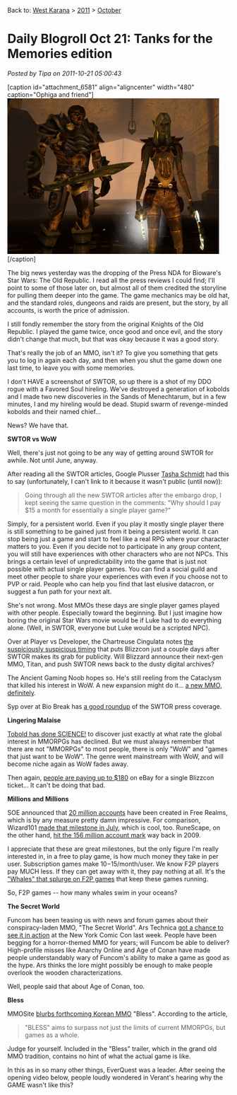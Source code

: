 Back to: [West Karana](/posts/westkarana.md) > [2011](/posts/2011/westkarana.md) > [October](./westkarana.md)
# Daily Blogroll Oct 21: Tanks for the Memories edition

*Posted by Tipa on 2011-10-21 05:00:43*

[caption id="attachment\_6581" align="aligncenter" width="480" caption="Ophiga and friend"][![](../../../uploads/2011/10/dndclient-2011-10-20-21-19-18-63-480x352.jpg "Ophiga and friend")](../../../uploads/2011/10/dndclient-2011-10-20-21-19-18-63.jpg)[/caption]

The big news yesterday was the dropping of the Press NDA for Bioware's Star Wars: The Old Republic. I read all the press reviews I could find; I'll point to some of those later on, but almost all of them credited the storyline for pulling them deeper into the game. The game mechanics may be old hat, and the standard roles, dungeons and raids are present, but the story, by all accounts, is worth the price of admission.

I still fondly remember the story from the original Knights of the Old Republic. I played the game twice, once good and once evil, and the story didn't change that much, but that was okay because it was a good story.

That's really the job of an MMO, isn't it? To give you something that gets you to log in again each day, and then when you shut the game down one last time, to leave you with some memories.

I don't HAVE a screenshot of SWTOR, so up there is a shot of my DDO rogue with a Favored Soul hireling. We've destroyed a generation of kobolds and I made two new discoveries in the Sands of Menechtarum, but in a few minutes, I and my hireling would be dead. Stupid swarm of revenge-minded kobolds and their named chief...

News? We have that.


**SWTOR vs WoW**

Well, there's just not going to be any way of getting around SWTOR for awhile. Not until June, anyway.

After reading all the SWTOR articles, Google Plusser [Tasha Schmidt](https://plus.google.com/106819868808219486793/) had this to say (unfortunately, I can't link to it because it wasn't public (until now)):


> Going through all the new SWTOR articles after the embargo drop, I kept seeing the same question in the comments: "Why should I pay $15 a month for essentially a single player game?"

Simply, for a persistent world. Even if you play it mostly single player there is still something to be gained just from it being a persistent world. It can stop being just a game and start to feel like a real RPG where your character matters to you. Even if you decide not to participate in any group content, you will still have experiences with other characters who are not NPCs. This brings a certain level of unpredictability into the game that is just not possible with actual single player games. You can find a social guild and meet other people to share your experiences with even if you choose not to PVP or raid. People who can help you find that last elusive datacron, or suggest a fun path for your next alt.



She's not wrong. Most MMOs these days are single player games played with other people. Especially toward the beginning. But I just imagine how boring the original Star Wars movie would be if Luke had to do everything alone. (Well, in SWTOR, everyone but Luke would be a scripted NPC).

Over at Player vs Developer, the Chartreuse Cingulata notes [the suspiciously suspicious timing](http://playervsdeveloper.blogspot.com/2011/10/blizzard-style-marketing-now-swtor-is.html) that puts Blizzcon just a couple days after SWTOR makes its grab for publicity. Will Blizzard announce their next-gen MMO, Titan, and push SWTOR news back to the dusty digital archives?

The Ancient Gaming Noob hopes so. He's still reeling from the Cataclysm that killed his interest in WoW. A new expansion might do it... [a new MMO, definitely](http://tagn.wordpress.com/2011/10/21/blizzcon-blues/).

Syp over at Bio Break has [a good roundup](http://biobreak.wordpress.com/2011/10/20/swtor-press-impressions/) of the SWTOR press coverage.

**Lingering Malaise**

[Tobold has done SCIENCE!](http://tobolds.blogspot.com/2011/10/decline-of-interest-in-mmorpgs.html) to discover just exactly at what rate the global interest in MMORPGs has declined. But we must always remember that there are not "MMORPGs" to most people, there is only "WoW" and "games that just want to be WoW". The genre went mainstream with WoW, and will become niche again as WoW fades away.

Then again, [people are paying up to $180](http://www.ebay.com/itm/Last-chance-1-Blizzcon-Ticket-2011-w-Goody-Bag-/110760228218?pt=US_Tickets_all_in_one&hash=item19c9d2f57a#ht_582wt_1056) on eBay for a single Blizzcon ticket... It can't be doing that bad.

**Millions and Millions**

SOE announced that [20 million accounts](http://www.gamasutra.com/view/news/38007/Free_Realms__Hits_20M_Registered_Users.php) have been created in Free Realms, which is by any measure pretty damn impressive. For comparison, Wizard101 [made that milestone in July](https://www.wizard101.com/game/press/20-million-wizards), which is cool, too. RuneScape, on the other hand, [hit the 156 million account mark](http://www.techradar.com/news/gaming/mmo-developers-jagex-outline-mechscape--617551) way back in 2009.

I appreciate that these are great milestones, but the only figure I'm really interested in, in a free to play game, is how much money they take in per user. Subscription games make $10-$15/month/user. We know F2P players pay MUCH less. If they can get away with it, they pay nothing at all. It's the ["Whales" that splurge on F2P games](http://blog.games.com/2010/06/11/holy-i-spendthrifts-drop-upwards-of-10k-on-social-games/) that keep these games running. 

So, F2P games -- how many whales swim in your oceans?

**The Secret World**

Funcom has been teasing us with news and forum games about their conspiracy-laden MMO, "The Secret World". Ars Technica [got a chance to see it in action](http://arstechnica.com/gaming/news/2011/10/the-secret-world-mmorpg-absorbing-lore-wooden-characters.ars) at the New York Comic Con last week. People have been begging for a horror-themed MMO for years; will Funcom be able to deliver? High-profile misses like Anarchy Online and Age of Conan have made people understandably wary of Funcom's ability to make a game as good as the hype. Ars thinks the lore might possibly be enough to make people overlook the wooden characterizations.

Well, people said that about Age of Conan, too.

**Bless**

MMOSite [blurbs forthcoming Korean MMO](http://news.mmosite.com/content/2011-10-19/bless_is_another_unreal_engine_3_mmorpg_with_shining_graphics.shtml) "Bless". According to the article,


> "BLESS" aims to surpass not just the limits of current MMORPGs, but games as a whole.



Judge for yourself. Included in the "Bless" trailer, which in the grand old MMO tradition, contains no hint of what the actual game is like.



In this as in so many other things, EverQuest was a leader. After seeing the opening video below, people loudly wondered in Verant's hearing why the GAME wasn't like this?




